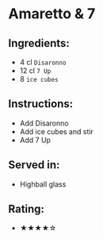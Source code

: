 # Amaretto & 7

## Ingredients:
- 4 cl `Disaronno`
- 12 cl `7 Up`
- 8 `ice cubes`

## Instructions:
- Add Disaronno
- Add ice cubes and stir
- Add 7 Up

## Served in:
- Highball glass

## Rating:
- ★★★★☆